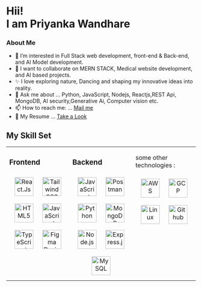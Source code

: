 
<h1> Hii! <br>
  I am Priyanka Wandhare 
</h1>
<h3>About Me</h3>

- 👀 I’m interested in Full Stack web development, front-end & Back-end, and AI Model development.
- 💞️ I want to collaborate on MERN STACK, Medical website development, and AI based projects.
- ✨ I love exploring nature, Dancing and shaping my innovative ideas into reality.
- 💬 Ask me about ... Python, JavaScript, Nodejs, Reactjs,REST Api, MongoDB, AI security,Generative Ai, Computer vision etc.
- 📫 How to reach me: ... <a href="mailto:priyankawandhare1006@gmail.com">Mail me</a>
- 📃 My Resume ... <a href="https://drive.google.com/drive/u/0/my-drive">Take a Look</a>
  

## My Skill Set  
<table><tr><td valign="top" width="33%">


### Frontend  
<div align="center">  
<img style="margin: 10px" src="https://profilinator.rishav.dev/skills-assets/react-original-wordmark.svg" alt="React.Js" height="50" /> 
<img style="margin: 10px" src="https://profilinator.rishav.dev/skills-assets/tailwind-css-original-wordmark.svg" alt="Tailwind CSS" height="50" />    
<img style="margin: 10px" src="https://profilinator.rishav.dev/skills-assets/html5-original-wordmark.svg" alt="HTML5" height="50" />  
<img style="margin: 10px" src="https://profilinator.rishav.dev/skills-assets/javascript-original.svg" alt="JavaScript" height="50" />  
<img style="margin: 10px" src="https://profilinator.rishav.dev/skills-assets/typescript-original.svg" alt="TypeScript" height="50" /> 
<img style="margin: 10px" src="https://profilinator.rishav.dev/skills-assets/figma-original.svg" alt="Figma Design" height="50" /> 

 

</div>

</td><td valign="top" width="33%">



### Backend  
<div align="center">  
<img style="margin: 10px" src="https://profilinator.rishav.dev/skills-assets/javascript-original.svg" alt="JavaScript" height="50" />  
<img style="margin: 10px" src="https://profilinator.rishav.dev/skills-assets/postman-original.svg" alt="Postman" height="50" />  
<img style="margin: 10px" src="https://profilinator.rishav.dev/skills-assets/python-original.svg" alt="Python" height="50" />  
<img style="margin: 10px" src="https://profilinator.rishav.dev/skills-assets/mongodb-original-wordmark.svg" alt="MongoDB" height="50" />  
<img style="margin: 10px" src="https://profilinator.rishav.dev/skills-assets/nodejs-original-wordmark.svg" alt="Node.js" height="50" />   
<img style="margin: 10px" src="https://profilinator.rishav.dev/skills-assets/express-original-wordmark.svg" alt="Express.js" height="50" />   
<img style="margin: 10px" src="https://profilinator.rishav.dev/skills-assets/mysql-original-wordmark.svg" alt="MySQL" height="50" />    

</div>

</td><td valign="top" width="33%">


some other technologies :
<div align="center">  
<!--<img style="margin: 10px" src="https://profilinator.rishav.dev/skills-assets/agile-methodologies-original-wordmark.svg" alt="Agile methodology" height="50" />  
<img style="margin: 10px" src="https://profilinator.rishav.dev/skills-assets/artificialintelligence-original-wordmark.svg" alt="Artificial intelligence" height="50" />--> 
<img style="margin: 10px" src="https://profilinator.rishav.dev/skills-assets/amazonwebservices-original-wordmark.svg" alt="AWS" height="50" />  
<img style="margin: 10px" src="https://profilinator.rishav.dev/skills-assets/google_cloud-icon.svg" alt="GCP" height="50" />  
<img style="margin: 10px" src="https://profilinator.rishav.dev/skills-assets/linux-original.svg" alt="Linux" height="50" />  
<img style="margin: 10px" src="https://profilinator.rishav.dev/skills-assets/github-scm-icon.svg" alt="Github" height="50" />  

 
</div>

</td></tr></table>  



























